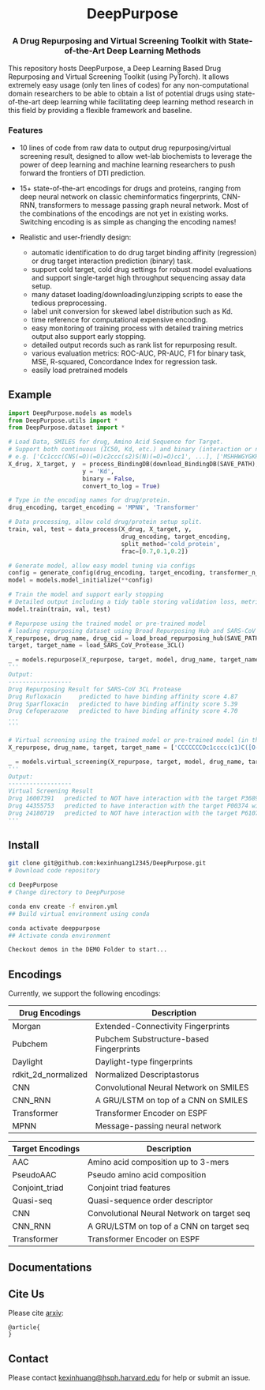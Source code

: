 <h1 align="center">
<p>DeepPurpose
</h1>

<h3 align="center">
<p> A Drug Repurposing and Virtual Screening Toolkit with State-of-the-Art Deep Learning Methods
</h3>

This repository hosts DeepPurpose, a Deep Learning Based Drug Repurposing and Virtual Screening Toolkit (using PyTorch). It allows extremely easy usage (only ten lines of codes) for any non-computational domain researchers to be able to obtain a list of potential drugs using state-of-the-art deep learning while facilitating deep learning method research in this field by providing a flexible framework and baseline. 


### Features

- 10 lines of code from raw data to output drug repurposing/virtual screening result, designed to allow wet-lab biochemists to leverage the power of deep learning and machine learning researchers to push forward the frontiers of DTI prediction. 

- 15+ state-of-the-art encodings for drugs and proteins, ranging from deep neural network on classic cheminformatics fingerprints, CNN-RNN, transformers to message passing graph neural network. Most of the combinations of the encodings are not yet in existing works. Switching encoding is as simple as changing the encoding names!

- Realistic and user-friendly design: 
	- automatic identification to do drug target binding affinity (regression) or drug target interaction prediction (binary) task.
	- support cold target, cold drug settings for robust model evaluations and support single-target high throughput sequencing assay data setup.
	- many dataset loading/downloading/unzipping scripts to ease the tedious preprocessing. 
	- label unit conversion for skewed label distribution such as Kd.
	- time reference for computational expensive encoding.
	- easy monitoring of training process with detailed training metrics output also support early stopping.
	- detailed output records such as rank list for repurposing result.
	- various evaluation metrics: ROC-AUC, PR-AUC, F1 for binary task, MSE, R-squared, Concordance Index for regression task.
	- easily load pretrained models 

## Example

```python
import DeepPurpose.models as models
from DeepPurpose.utils import *
from DeepPurpose.dataset import *

# Load Data, SMILES for drug, Amino Acid Sequence for Target. 
# Support both continuous (IC50, Kd, etc.) and binary (interaction or not). Automatically adjust the loss and evaluation metrics. Support public dataset loading.
# e.g. ['Cc1ccc(CNS(=O)(=O)c2ccc(s2)S(N)(=O)=O)cc1', ...], ['MSHHWGYGKHNGPEHWHKDFPIAKGERQSPVDIDTH...', ...], [0.46, 0.49, ...]
X_drug, X_target, y  = process_BindingDB(download_BindingDB(SAVE_PATH),
					 y = 'Kd', 
					 binary = False, 
					 convert_to_log = True)

# Type in the encoding names for drug/protein.
drug_encoding, target_encoding = 'MPNN', 'Transformer'

# Data processing, allow cold drug/protein setup split.
train, val, test = data_process(X_drug, X_target, y, 
                                drug_encoding, target_encoding, 
                                split_method='cold_protein', 
                                frac=[0.7,0.1,0.2])

# Generate model, allow easy model tuning via configs
config = generate_config(drug_encoding, target_encoding, transformer_n_layer_target = 3)
model = models.model_initialize(**config)

# Train the model and support early stopping
# Detailed output including a tidy table storing validation loss, metrics, AUC curves figures and etc. are stored in the ./result folder.
model.train(train, val, test)

# Repurpose using the trained model or pre-trained model
# loading repurposing dataset using Broad Repurposing Hub and SARS-CoV 3CL Protease Target.
X_repurpose, drug_name, drug_cid = load_broad_repurposing_hub(SAVE_PATH)
target, target_name = load_SARS_CoV_Protease_3CL()

_ = models.repurpose(X_repurpose, target, model, drug_name, target_name)
'''
Output:
------------------
Drug Repurposing Result for SARS-CoV 3CL Protease
Drug Rufloxacin     predicted to have binding affinity score 4.87
Drug Sparfloxacin   predicted to have binding affinity score 5.39
Drug Cefoperazone   predicted to have binding affinity score 4.70
...
'''

# Virtual screening using the trained model or pre-trained model (in this example, model is trained with binary outcome)
X_repurpose, drug_name, target, target_name = ['CCCCCCCOc1cccc(c1)C([O-])=O', ...], ['16007391', ...], ['MLARRKPVLPALTINPTIAEGPSPTSEGASEANLVDLQKKLEEL...', ...], ['P36896', 'P00374']

_ = models.virtual_screening(X_repurpose, target, model, drug_name, target_name)
'''
Output:
------------------
Virtual Screening Result
Drug 16007391   predicted to NOT have interaction with the target P36896 with interaction probablity of 0.23
Drug 44355753   predicted to have interaction with the target P00374 with interaction probablity of 0.71
Drug 24180719   predicted to NOT have interaction with the target P61075 with interaction probablity of 0.31
'''
```

## Install
```bash
git clone git@github.com:kexinhuang12345/DeepPurpose.git
# Download code repository

cd DeepPurpose
# Change directory to DeepPurpose

conda env create -f environ.yml  
## Build virtual environment using conda

conda activate deeppurpose
## Activate conda environment

Checkout demos in the DEMO Folder to start...
```

## Encodings
Currently, we support the following encodings:

| Drug Encodings  | Description |
|-----------------|-------------|
| Morgan | Extended-Connectivity Fingerprints |
| Pubchem| Pubchem Substructure-based Fingerprints|
| Daylight | Daylight-type fingerprints | 
| rdkit_2d_normalized| Normalized Descriptastorus|
| CNN | Convolutional Neural Network on SMILES|
|CNN_RNN| A GRU/LSTM on top of a CNN on SMILES|
|Transformer| Transformer Encoder on ESPF|
|  MPNN | Message-passing neural network |

| Target Encodings  | Description |
|-----------------|-------------|
| AAC | Amino acid composition up to 3-mers |
| PseudoAAC| Pseudo amino acid composition|
| Conjoint_triad | Conjoint triad features | 
| Quasi-seq| Quasi-sequence order descriptor|
| CNN | Convolutional Neural Network on target seq|
|CNN_RNN| A GRU/LSTM on top of a CNN on target seq|
|Transformer| Transformer Encoder on ESPF|

## Documentations


## Cite Us

Please cite [arxiv]():
```
@article{
}

```

## Contact
Please contact kexinhuang@hsph.harvard.edu for help or submit an issue. 



